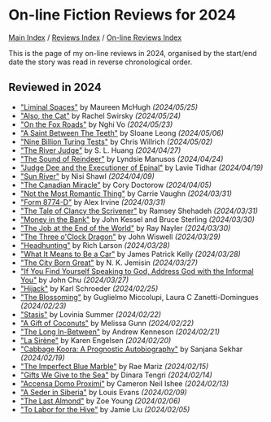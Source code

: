 # On-line Fiction Reviews for 2024

[Main Index](../../../README.md) / [Reviews Index](../../README.md) / [On-line Reviews Index](../README.md)

This is the page of my on-line reviews in 2024, organised by the start/end date the story was read in reverse chronological order.

## Reviewed in 2024
- ["Liminal Spaces"](20240525-LiminalSpaces.md) by Maureen McHugh *(2024/05/25)*
- ["Also, the Cat"](20240524-AlsoTheCat.md) by Rachel Swirsky *(2024/05/24)*
- ["On the Fox Roads"](20240523-FoxRoads.md) by Nghi Vo *(2024/05/23)*
- ["A Saint Between The Teeth"](20240506-SaintBetweenTeeth.md) by Sloane Leong *(2024/05/06)*
- ["Nine Billion Turing Tests"](20240502-NineBillionTuringTests.md) by Chris Willrich *(2024/05/02)*
- ["The River Judge"](20240427-RiverJudge.md) by S. L. Huang *(2024/04/27)*
- ["The Sound of Reindeer"](20240424-SoundReindeer.md) by Lyndsie Manusos *(2024/04/24)*
- ["Judge Dee and the Executioner of Epinal"](20240419-JudgeDeeExecutionerEpinal.md) by Lavie Tidhar *(2024/04/19)*
- ["Sun River"](20240409-SunRiver.md) by Nisi Shawl *(2024/04/09)*
- ["The Canadian Miracle"](20240405-CanadianMiracle.md) by Cory Doctorow *(2024/04/05)*
- ["Not the Most Romantic Thing"](20240331-NotMostRomanticThing.md) by Carrie Vaughn *(2024/03/31)*
- ["Form 8774-D"](20240331-Form8774D.md) by Alex Irvine *(2024/03/31)*
- ["The Tale of Clancy the Scrivener"](20240331-ClancyScrivener.md) by Ramsey Shehadeh *(2024/03/31)*
- ["Money in the Bank"](20240330-MoneyBank.md) by John Kessel and Bruce Sterling *(2024/03/30)*
- ["The Job at the End of the World"](20240330-JobEndWorld.md) by Ray Nayler *(2024/03/30)*
- ["The Three o'Clock Dragon"](20240329-ThreeOClockDragon.md) by John Wiswell *(2024/03/29)*
- ["Headhunting"](20240328-Headhunting.md) by Rich Larson *(2024/03/28)*
- ["What It Means to Be a Car"](20240328-MeansToBeACar.md) by James Patrick Kelly *(2024/03/28)*
- ["The City Born Great"](20240327-CityBornGreat.md) by N. K. Jemisin *(2024/03/27)*
- ["If You Find Yourself Speaking to God, Address God with the Informal You"](20240327-SpeakingToGodInformalYou.md) by John Chu *(2024/03/27)*
- ["Hijack"](20240225-Hijack.md) by Karl Schroeder *(2024/02/25)*
- ["The Blossoming"](20240223-Blossoming.md) by Guglielmo Miccolupi, Laura C Zanetti-Domingues *(2024/02/23)*
- ["Stasis"](20240222-Statis.md) by Lovinia Summer *(2024/02/22)*
- ["A Gift of Coconuts"](20240222-GiftCoconuts.md) by Melissa Gunn *(2024/02/22)*
- ["The Long In-Between"](20240221-LongInBetween.md) by Andrew Kenneson *(2024/02/21)*
- ["La Sirène"](20240220-LaSirene.md) by Karen Engelsen *(2024/02/20)*
- ["Cabbage Koora: A Prognostic Autobiography"](20240219-CabbageKoora.md) by Sanjana Sekhar *(2024/02/19)*
- ["The Imperfect Blue Marble"](20240215-ImperfectBlueMarble.md) by Rae Mariz *(2024/02/15)*
- ["Gifts We Give to the Sea"](20240214-GiftsWeGiveToTheSea.md) by Dinara Tengri *(2024/02/14)*
- ["Accensa Domo Proximi"](20240213-AccensaDomoProximi.md) by Cameron Neil Ishee *(2024/02/13)*
- ["A Seder in Siberia"](20240209-SederSiberia.md) by Louis Evans *(2024/02/09)*
- ["The Last Almond"](20240206-LastAlmond.md) by Zoe Young *(2024/02/06)*
- ["To Labor for the Hive"](20240205-ToLaborForTheHive.md) by Jamie Liu *(2024/02/05)*
